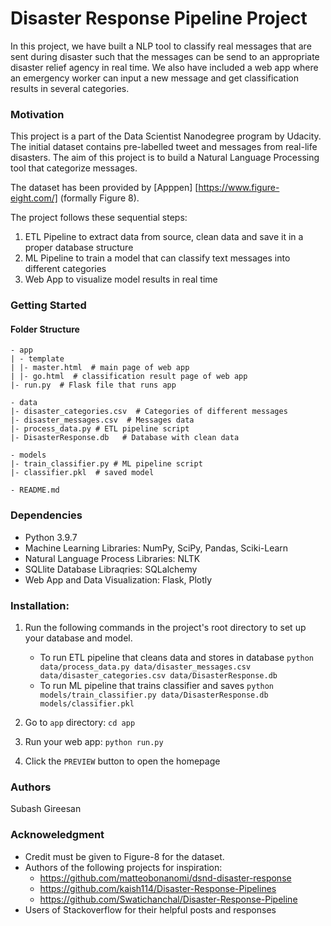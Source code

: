 # Disaster Response Pipeline Project

In this project, we have built a NLP tool to classify real messages that are sent during disaster such that the messages can be send to an appropriate disaster relief agency in real time. We also have included a web app where an emergency worker can input a new message and get classification results in several categories.

### Motivation

This project is a part of the Data Scientist Nanodegree program by Udacity. The initial dataset contains pre-labelled tweet and messages from real-life disasters. The aim of this project is to build a Natural Language Processing tool that categorize messages. 

The dataset has been provided by [Apppen] [https://www.figure-eight.com/] (formally Figure 8). 

The project follows these sequential steps: 

1) ETL Pipeline to extract data from source, clean data and save it in a proper database structure
2) ML Pipeline to train a model that can classify text messages into different categories
3) Web App to visualize model results in real time

### Getting Started


#### Folder Structure 
```
- app
| - template
| |- master.html  # main page of web app
| |- go.html  # classification result page of web app
|- run.py  # Flask file that runs app

- data
|- disaster_categories.csv  # Categories of different messages
|- disaster_messages.csv  # Messages data
|- process_data.py # ETL pipeline script
|- DisasterResponse.db   # Database with clean data

- models
|- train_classifier.py # ML pipeline script
|- classifier.pkl  # saved model 

- README.md
```

### Dependencies

* Python 3.9.7 
* Machine Learning Libraries: NumPy, SciPy, Pandas, Sciki-Learn
* Natural Language Process Libraries: NLTK
* SQLlite Database Libraqries: SQLalchemy
* Web App and Data Visualization: Flask, Plotly

### Installation:

1. Run the following commands in the project's root directory to set up your database and model.

    - To run ETL pipeline that cleans data and stores in database
        `python data/process_data.py data/disaster_messages.csv data/disaster_categories.csv data/DisasterResponse.db`
    - To run ML pipeline that trains classifier and saves
        `python models/train_classifier.py data/DisasterResponse.db models/classifier.pkl`

2. Go to `app` directory: `cd app`

3. Run your web app: `python run.py`

4. Click the `PREVIEW` button to open the homepage

### Authors

Subash Gireesan

### Acknoweledgment

* Credit must be given to Figure-8 for the dataset. 
* Authors of the following projects for inspiration: 
    - https://github.com/matteobonanomi/dsnd-disaster-response
    - https://github.com/kaish114/Disaster-Response-Pipelines
    - https://github.com/Swatichanchal/Disaster-Response-Pipeline
* Users of Stackoverflow for their helpful posts and responses
